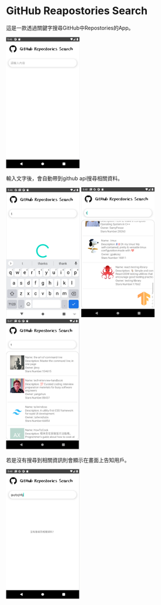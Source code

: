 # GitHub Reapostories Search

這是一款透過關鍵字搜尋GitHub中Repostories的App。

<img src = "https://github.com/aqsa1208/picture/blob/main/g_mainpage.png" width = "200">

輸入文字後，會自動帶到github api搜尋相關資料。

<img src = "https://github.com/aqsa1208/picture/blob/main/g_loadpage.png" width = "200">
<img src = "https://github.com/aqsa1208/picture/blob/main/g_ani.png" width = "200">
<img src = "https://github.com/aqsa1208/picture/blob/main/g_result.png" width = "200">

若是沒有搜尋到相關資訊則會顯示在畫面上告知用戶。

<img src = "https://github.com/aqsa1208/picture/blob/main/g_wrong.png" width = "200">


